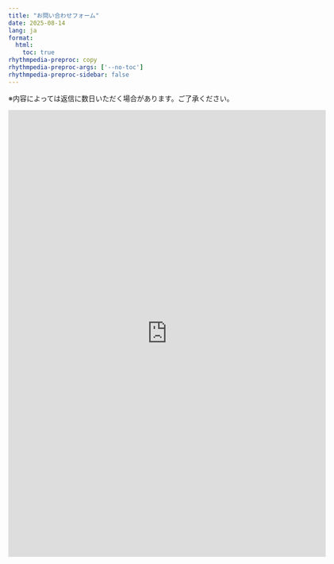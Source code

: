 ```yaml
---
title: "お問い合わせフォーム"
date: 2025-08-14
lang: ja
format:
  html:
    toc: true
rhythmpedia-preproc: copy
rhythmpedia-preproc-args: ['--no-toc']
rhythmpedia-preproc-sidebar: false
---
```


※内容によっては返信に数日いただく場合があります。ご了承ください。

<iframe src="https://docs.google.com/forms/d/e/1FAIpQLScIydsDCgos3hSQqmKQ2LK7YUmcQ27pVxt-OplMZZwVcq55yQ/viewform?embedded=true" style="width:640px; height:900px;" frameborder="0" marginheight="0" marginwidth="0">Loading…</iframe>


